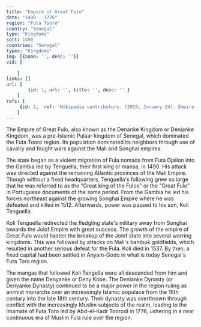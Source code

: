 ```yaml
---
title: "Empire of Great Fulo"
date: "1490 - 1776"
region: "Futa Tooro"
country: "Senegal" 
type: "Kingdoms"
sort: 1490
countries: "Senegal"
types: "Kingdoms"
img: [{name: '', desc: ''}]
vid: [
        
    ]
links: []
url: [
        {id: 1, url: '', title: '', desc: '' }
    ]
refs: [
     {id: 1,  ref: 'Wikipedia contributors. (2019, January 24). Empire of Great Fulo. In Wikipedia, The Free Encyclopedia. Retrieved 19:08, February 3, 2019, from ', url: 'https://en.wikipedia.org/w/index.php?title=Empire_of_Great_Fulo&oldid=880020249'}
    ]
---
```

The Empire of Great Fulo, also known as the Denanke Kingdom or Denianke Kingdom, was a pre-Islamic Pulaar kingdom of Senegal, which dominated the Futa Tooro region. Its population dominated its neighbors through use of cavalry and fought wars against the Mali and Songhai empires.

The state began as a violent migration of Fula nomads from Futa Djallon into the Gambia led by Tenguella, their first king or mansa, in 1490. His attack was directed against the remaining Atlantic provinces of the Mali Empire. Though without a fixed headquarters, Tenguella's following grew so large that he was referred to as the "Great king of the Fulos" or the "Great Fulo" in Portuguese documents of the same period. From the Gambia he led his forces northeast against the growing Songhai Empire where he was defeated and killed in 1512. Afterwards, power was passed to his son, Koli Tenguella.

Koli Tenguella redirected the fledgling state's military away from Songhai towards the Jolof Empire with great success. The growth of the empire of Great Fulo would hasten the breakup of the Jolof state into several warring kingdoms. This was followed by attacks on Mali's bambuk goldfields, which resulted in another serious defeat for the Fula. Koli died in 1537. By then, a fixed capital had been settled in Anyam-Godo in what is today Senegal's Futa Toro region.

The mangas that followed Koli Tengella were all descended from him and given the name Denyanke or Deny Kobe. The Denianke Dynasty (or Denyanke Dynasty) continued to be a major power in the region ruling as animist monarchs over an increasingly Islamic populace from the 16th century into the late 18th century. Their dynasty was overthrown through conflict with the increasingly Muslim subjects of the realm, leading to the Imamate of Futa Toro led by Abd-el-Kadr Toorodi in 1776, ushering in a near continuous era of Muslim Fula rule over the region.